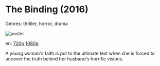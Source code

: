 # The Binding (2016)

Genres: thriller, horror, drama

![poster](http://image.tmdb.org/t/p/w500/s9V4mGFL7PnsbUQvu6DMeDjbOu1.jpg)

en:
  [720p](magnet:?xt=urn:btih:6E1AF42A48DD4DEC8AB76A6884DD74C4F6B8D916&tr=udp://glotorrents.pw:6969/announce&tr=udp://tracker.opentrackr.org:1337/announce&tr=udp://torrent.gresille.org:80/announce&tr=udp://tracker.openbittorrent.com:80&tr=udp://tracker.coppersurfer.tk:6969&tr=udp://tracker.leechers-paradise.org:6969&tr=udp://p4p.arenabg.ch:1337&tr=udp://tracker.internetwarriors.net:1337)
  [1080p](magnet:?xt=urn:btih:DFA60A67A2ACBB780813DBA2F0B3A97D834015AA&tr=udp://glotorrents.pw:6969/announce&tr=udp://tracker.opentrackr.org:1337/announce&tr=udp://torrent.gresille.org:80/announce&tr=udp://tracker.openbittorrent.com:80&tr=udp://tracker.coppersurfer.tk:6969&tr=udp://tracker.leechers-paradise.org:6969&tr=udp://p4p.arenabg.ch:1337&tr=udp://tracker.internetwarriors.net:1337)
  


A young woman's faith is put to the ultimate test when she is forced to uncover the truth behind her husband's horrific visions.